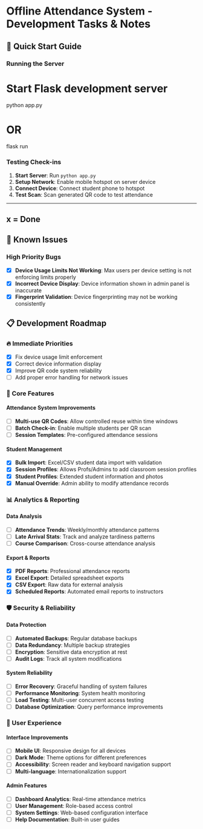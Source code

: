 # Offline Attendance System - Development Tasks & Notes

## 🚀 Quick Start Guide

### Running the Server
# Start Flask development server
python app.py
# OR
flask run

### Testing Check-ins
1. **Start Server**: Run `python app.py`
2. **Setup Network**: Enable mobile hotspot on server device
3. **Connect Device**: Connect student phone to hotspot
4. **Test Scan**: Scan generated QR code to test attendance

---

## x = Done

## 🐛 Known Issues

### High Priority Bugs
- [x] **Device Usage Limits Not Working**: Max users per device setting is not enforcing limits properly
- [x] **Incorrect Device Display**: Device information shown in admin panel is inaccurate
- [x] **Fingerprint Validation**: Device fingerprinting may not be working consistently

## 📋 Development Roadmap

### 🔥 Immediate Priorities
- [x] Fix device usage limit enforcement
- [x] Correct device information display
- [x] Improve QR code system reliability
- [ ] Add proper error handling for network issues

### 🎯 Core Features
#### Attendance System Improvements
- [ ] **Multi-use QR Codes**: Allow controlled reuse within time windows
- [ ] **Batch Check-in**: Enable multiple students per QR scan
- [ ] **Session Templates**: Pre-configured attendance sessions

#### Student Management
- [x] **Bulk Import**: Excel/CSV student data import with validation
- [x] **Session Profiles**: Allows Profs/Admins to add classroom session profiles
- [x] **Student Profiles**: Extended student information and photos
- [x] **Manual Override**: Admin ability to modify attendance records

### 📊 Analytics & Reporting
#### Data Analysis
- [ ] **Attendance Trends**: Weekly/monthly attendance patterns
- [ ] **Late Arrival Stats**: Track and analyze tardiness patterns
- [ ] **Course Comparison**: Cross-course attendance analysis

#### Export & Reports
- [x] **PDF Reports**: Professional attendance reports
- [x] **Excel Export**: Detailed spreadsheet exports
- [x] **CSV Export**: Raw data for external analysis
- [x] **Scheduled Reports**: Automated email reports to instructors

### 🛡️ Security & Reliability
#### Data Protection
- [ ] **Automated Backups**: Regular database backups
- [ ] **Data Redundancy**: Multiple backup strategies
- [ ] **Encryption**: Sensitive data encryption at rest
- [ ] **Audit Logs**: Track all system modifications

#### System Reliability
- [ ] **Error Recovery**: Graceful handling of system failures
- [ ] **Performance Monitoring**: System health monitoring
- [ ] **Load Testing**: Multi-user concurrent access testing
- [ ] **Database Optimization**: Query performance improvements

### 🎨 User Experience
#### Interface Improvements
- [ ] **Mobile UI**: Responsive design for all devices
- [ ] **Dark Mode**: Theme options for different preferences
- [ ] **Accessibility**: Screen reader and keyboard navigation support
- [ ] **Multi-language**: Internationalization support

#### Admin Features
- [ ] **Dashboard Analytics**: Real-time attendance metrics
- [ ] **User Management**: Role-based access control
- [ ] **System Settings**: Web-based configuration interface
- [ ] **Help Documentation**: Built-in user guides
